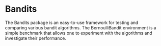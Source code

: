 # Bandits

The Bandits package is an easy-to-use framework for testing and comparing various bandit algorithms. The BernoulliBandit environment is a simple benchmark that allows one to experiment with the algorithms and investigate their performance. 
